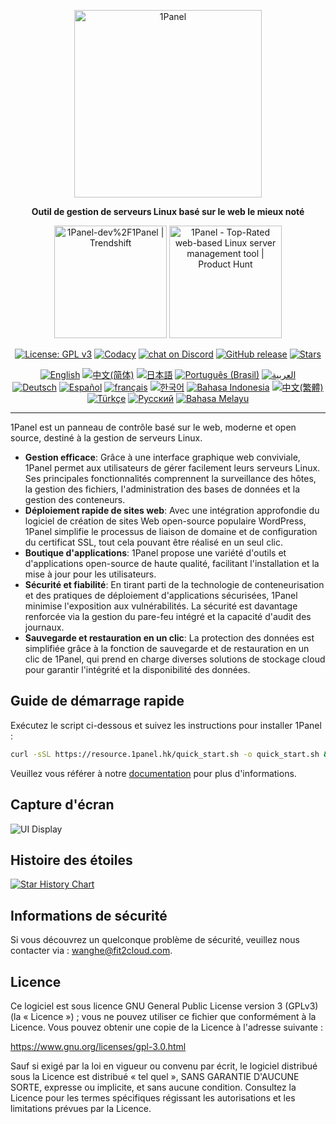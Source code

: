 <p align="center"><a href="https://1panel.hk"><img src="https://resource.1panel.hk/img/1panel-logo.png" alt="1Panel" width="300" /></a></p>
<p align="center"><b>Outil de gestion de serveurs Linux basé sur le web le mieux noté</b></p>
<p align="center">
  <a href="https://trendshift.io/repositories/2462" target="_blank"><img src="https://trendshift.io/api/badge/repositories/2462" alt="1Panel-dev%2F1Panel | Trendshift" style="width: 180px; height: auto;" /></a>
  <a href="https://www.producthunt.com/posts/1panel?embed=true&utm_source=badge-featured&utm_medium=badge&utm_souce=badge-1panel" target="_blank"><img src="https://api.producthunt.com/widgets/embed-image/v1/featured.svg?post_id=639696&theme=light" alt="1Panel - Top&#0045;Rated&#0032;web&#0045;based&#0032;Linux&#0032;server&#0032;management&#0032;tool | Product Hunt" style="width: 180px; height: auto;" /></a>
</p>
<p align="center">
  <a href="https://www.gnu.org/licenses/gpl-3.0.html"><img src="https://shields.io/github/license/1Panel-dev/1Panel?color=%231890FF" alt="License: GPL v3"></a>
  <a href="https://app.codacy.com/gh/1Panel-dev/1Panel?utm_source=github.com&utm_medium=referral&utm_content=1Panel-dev/1Panel&utm_campaign=Badge_Grade_Dashboard"><img src="https://app.codacy.com/project/badge/Grade/da67574fd82b473992781d1386b937ef" alt="Codacy"></a>
  <a href="https://discord.gg/bUpUqWqdRr" target="_blank">
        <img src="https://img.shields.io/discord/1318846410149335080?logo=discord&labelColor=%20%235462eb&logoColor=%20%23f5f5f5&color=%20%235462eb"
            alt="chat on Discord"></a>  
  <a href="https://github.com/1Panel-dev/1Panel/releases"><img src="https://img.shields.io/github/v/release/1Panel-dev/1Panel" alt="GitHub release"></a>
  <a href="https://github.com/1Panel-dev/1Panel"><img src="https://img.shields.io/github/stars/1Panel-dev/1Panel?color=%231890FF&style=flat-square" alt="Stars"></a><br>
</p>
<p align="center">
  <a href="/README.md"><img alt="English" src="https://img.shields.io/badge/English-d9d9d9"></a>
  <a href="/docs/README.zh-Hans.md"><img alt="中文(简体)" src="https://img.shields.io/badge/中文(简体)-d9d9d9"></a>
  <a href="/docs/README.ja.md"><img alt="日本語" src="https://img.shields.io/badge/日本語-d9d9d9"></a>
  <a href="/docs/README.pt-br.md"><img alt="Português (Brasil)" src="https://img.shields.io/badge/Português (Brasil)-d9d9d9"></a>
  <a href="/docs/README.ar.md"><img alt="العربية" src="https://img.shields.io/badge/العربية-d9d9d9"></a><br>
  <a href="/docs/README.de.md"><img alt="Deutsch" src="https://img.shields.io/badge/Deutsch-d9d9d9"></a>
  <a href="/docs/README.es.md"><img alt="Español" src="https://img.shields.io/badge/Español-d9d9d9"></a>
  <a href="/docs/README.fr.md"><img alt="français" src="https://img.shields.io/badge/français-d9d9d9"></a>
  <a href="/docs/README.ko.md"><img alt="한국어" src="https://img.shields.io/badge/한국어-d9d9d9"></a>
  <a href="/docs/README.id.md"><img alt="Bahasa Indonesia" src="https://img.shields.io/badge/Bahasa Indonesia-d9d9d9"></a>
  <a href="/docs/README.zh-Hant.md"><img alt="中文(繁體)" src="https://img.shields.io/badge/中文(繁體)-d9d9d9"></a>
  <a href="/docs/README.tr.md"><img alt="Türkçe" src="https://img.shields.io/badge/Türkçe-d9d9d9"></a>
  <a href="/docs/README.ru.md"><img alt="Русский" src="https://img.shields.io/badge/%D0%A0%D1%83%D1%81%D1%81%D0%BA%D0%B8%D0%B9-d9d9d9"></a>
  <a href="/docs/README.ms.md"><img alt="Bahasa Melayu" src="https://img.shields.io/badge/Bahasa Melayu-d9d9d9"></a>
</p>

------------------------------

1Panel est un panneau de contrôle basé sur le web, moderne et open source, destiné à la gestion de serveurs Linux.

- **Gestion efficace**: Grâce à une interface graphique web conviviale, 1Panel permet aux utilisateurs de gérer facilement leurs serveurs Linux. Ses principales fonctionnalités comprennent la surveillance des hôtes, la gestion des fichiers, l'administration des bases de données et la gestion des conteneurs.
- **Déploiement rapide de sites web**: Avec une intégration approfondie du logiciel de création de sites Web open-source populaire WordPress, 1Panel simplifie le processus de liaison de domaine et de configuration du certificat SSL, tout cela pouvant être réalisé en un seul clic.
- **Boutique d'applications**: 1Panel propose une variété d'outils et d'applications open-source de haute qualité, facilitant l'installation et la mise à jour pour les utilisateurs.
- **Sécurité et fiabilité**: En tirant parti de la technologie de conteneurisation et des pratiques de déploiement d'applications sécurisées, 1Panel minimise l'exposition aux vulnérabilités. La sécurité est davantage renforcée via la gestion du pare-feu intégré et la capacité d'audit des journaux.
- **Sauvegarde et restauration en un clic**: La protection des données est simplifiée grâce à la fonction de sauvegarde et de restauration en un clic de 1Panel, qui prend en charge diverses solutions de stockage cloud pour garantir l'intégrité et la disponibilité des données.

## Guide de démarrage rapide

Exécutez le script ci-dessous et suivez les instructions pour installer 1Panel :

```bash
curl -sSL https://resource.1panel.hk/quick_start.sh -o quick_start.sh && bash quick_start.sh
```

Veuillez vous référer à notre [documentation](https://docs.1panel.hk/quick_start/) pour plus d'informations.

## Capture d'écran

![UI Display](https://resource.1panel.hk/img/1panel.png)

## Histoire des étoiles

[![Star History Chart](https://api.star-history.com/svg?repos=1Panel-dev/1Panel&type=Date)](https://star-history.com/#1Panel-dev/1Panel&Date)

## Informations de sécurité

Si vous découvrez un quelconque problème de sécurité, veuillez nous contacter via : wanghe@fit2cloud.com.

## Licence

Ce logiciel est sous licence GNU General Public License version 3 (GPLv3) (la « Licence ») ; vous ne pouvez utiliser ce fichier que conformément à la Licence. Vous pouvez obtenir une copie de la Licence à l'adresse suivante :

<https://www.gnu.org/licenses/gpl-3.0.html>

Sauf si exigé par la loi en vigueur ou convenu par écrit, le logiciel distribué sous la Licence est distribué « tel quel », SANS GARANTIE D'AUCUNE SORTE, expresse ou implicite, et sans aucune condition. Consultez la Licence pour les termes spécifiques régissant les autorisations et les limitations prévues par la Licence.
